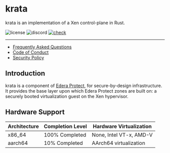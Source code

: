 # krata

krata is an implementation of a Xen control-plane in Rust.

![license](https://img.shields.io/github/license/edera-dev/krata)
![discord](https://img.shields.io/discord/1207447453083766814?label=discord)
[![check](https://github.com/edera-dev/krata/actions/workflows/check.yml/badge.svg)](https://github.com/edera-dev/krata/actions/workflows/check.yml)

---

- [Frequently Asked Questions](FAQ.md)
- [Code of Conduct](CODE_OF_CONDUCT.md)
- [Security Policy](SECURITY.md)

## Introduction

krata is a component of [Edera Protect](https://edera.dev/protect-kubernetes), for secure-by-design infrastructure.
It provides the base layer upon which Edera Protect zones are built on: a securely booted virtualization guest on the Xen hypervisor.

## Hardware Support

| Architecture | Completion Level | Hardware Virtualization |
|--------------|------------------|-------------------------|
| x86_64       | 100% Completed   | None, Intel VT-x, AMD-V |
| aarch64      | 10% Completed    | AArch64 virtualization  |
